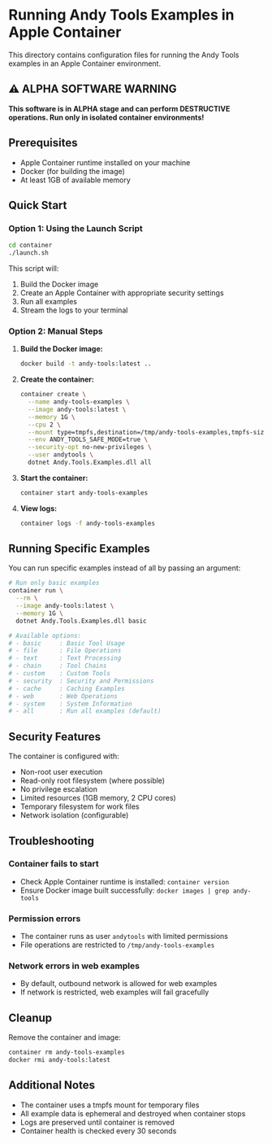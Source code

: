 # Running Andy Tools Examples in Apple Container

This directory contains configuration files for running the Andy Tools examples in an Apple Container environment.

## ⚠️ ALPHA SOFTWARE WARNING

**This software is in ALPHA stage and can perform DESTRUCTIVE operations. Run only in isolated container environments!**

## Prerequisites

- Apple Container runtime installed on your machine
- Docker (for building the image)
- At least 1GB of available memory

## Quick Start

### Option 1: Using the Launch Script

```bash
cd container
./launch.sh
```

This script will:
1. Build the Docker image
2. Create an Apple Container with appropriate security settings
3. Run all examples
4. Stream the logs to your terminal

### Option 2: Manual Steps

1. **Build the Docker image:**
   ```bash
   docker build -t andy-tools:latest ..
   ```

2. **Create the container:**
   ```bash
   container create \
     --name andy-tools-examples \
     --image andy-tools:latest \
     --memory 1G \
     --cpu 2 \
     --mount type=tmpfs,destination=/tmp/andy-tools-examples,tmpfs-size=100M \
     --env ANDY_TOOLS_SAFE_MODE=true \
     --security-opt no-new-privileges \
     --user andytools \
     dotnet Andy.Tools.Examples.dll all
   ```

3. **Start the container:**
   ```bash
   container start andy-tools-examples
   ```

4. **View logs:**
   ```bash
   container logs -f andy-tools-examples
   ```

## Running Specific Examples

You can run specific examples instead of all by passing an argument:

```bash
# Run only basic examples
container run \
  --rm \
  --image andy-tools:latest \
  --memory 1G \
  dotnet Andy.Tools.Examples.dll basic

# Available options:
# - basic     : Basic Tool Usage
# - file      : File Operations  
# - text      : Text Processing
# - chain     : Tool Chains
# - custom    : Custom Tools
# - security  : Security and Permissions
# - cache     : Caching Examples
# - web       : Web Operations
# - system    : System Information
# - all       : Run all examples (default)
```

## Security Features

The container is configured with:
- Non-root user execution
- Read-only root filesystem (where possible)
- No privilege escalation
- Limited resources (1GB memory, 2 CPU cores)
- Temporary filesystem for work files
- Network isolation (configurable)

## Troubleshooting

### Container fails to start
- Check Apple Container runtime is installed: `container version`
- Ensure Docker image built successfully: `docker images | grep andy-tools`

### Permission errors
- The container runs as user `andytools` with limited permissions
- File operations are restricted to `/tmp/andy-tools-examples`

### Network errors in web examples
- By default, outbound network is allowed for web examples
- If network is restricted, web examples will fail gracefully

## Cleanup

Remove the container and image:
```bash
container rm andy-tools-examples
docker rmi andy-tools:latest
```

## Additional Notes

- The container uses a tmpfs mount for temporary files
- All example data is ephemeral and destroyed when container stops
- Logs are preserved until container is removed
- Container health is checked every 30 seconds